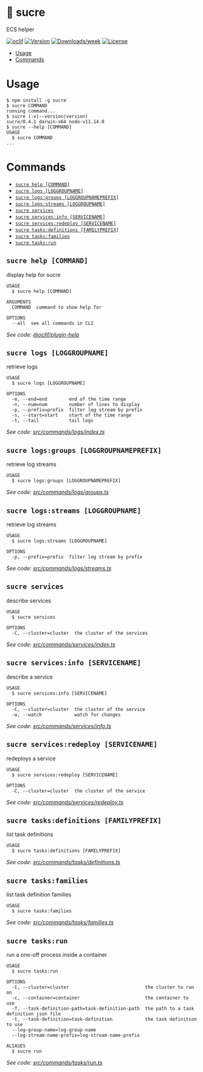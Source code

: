 🍬 sucre
========

ECS helper

[![oclif](https://img.shields.io/badge/cli-oclif-brightgreen.svg)](https://oclif.io)
[![Version](https://img.shields.io/npm/v/sucre.svg)](https://npmjs.org/package/sucre)
[![Downloads/week](https://img.shields.io/npm/dw/sucre.svg)](https://npmjs.org/package/sucre)
[![License](https://img.shields.io/npm/l/sucre.svg)](https://github.com/mateomurphy/sucre/blob/master/package.json)

<!-- toc -->
* [Usage](#usage)
* [Commands](#commands)
<!-- tocstop -->

# Usage

<!-- usage -->
```sh-session
$ npm install -g sucre
$ sucre COMMAND
running command...
$ sucre (-v|--version|version)
sucre/0.4.1 darwin-x64 node-v11.14.0
$ sucre --help [COMMAND]
USAGE
  $ sucre COMMAND
...
```
<!-- usagestop -->

# Commands

<!-- commands -->
* [`sucre help [COMMAND]`](#sucre-help-command)
* [`sucre logs [LOGGROUPNAME]`](#sucre-logs-loggroupname)
* [`sucre logs:groups [LOGGROUPNAMEPREFIX]`](#sucre-logsgroups-loggroupnameprefix)
* [`sucre logs:streams [LOGGROUPNAME]`](#sucre-logsstreams-loggroupname)
* [`sucre services`](#sucre-services)
* [`sucre services:info [SERVICENAME]`](#sucre-servicesinfo-servicename)
* [`sucre services:redeploy [SERVICENAME]`](#sucre-servicesredeploy-servicename)
* [`sucre tasks:definitions [FAMILYPREFIX]`](#sucre-tasksdefinitions-familyprefix)
* [`sucre tasks:families`](#sucre-tasksfamilies)
* [`sucre tasks:run`](#sucre-tasksrun)

## `sucre help [COMMAND]`

display help for sucre

```
USAGE
  $ sucre help [COMMAND]

ARGUMENTS
  COMMAND  command to show help for

OPTIONS
  --all  see all commands in CLI
```

_See code: [@oclif/plugin-help](https://github.com/oclif/plugin-help/blob/v2.1.6/src/commands/help.ts)_

## `sucre logs [LOGGROUPNAME]`

retrieve logs

```
USAGE
  $ sucre logs [LOGGROUPNAME]

OPTIONS
  -e, --end=end        end of the time range
  -n, --num=num        number of lines to display
  -p, --prefix=prefix  filter log stream by prefix
  -s, --start=start    start of the time range
  -t, --tail           tail logs
```

_See code: [src/commands/logs/index.ts](https://github.com/mateomurphy/sucre/blob/v0.4.1/src/commands/logs/index.ts)_

## `sucre logs:groups [LOGGROUPNAMEPREFIX]`

retrieve log streams

```
USAGE
  $ sucre logs:groups [LOGGROUPNAMEPREFIX]
```

_See code: [src/commands/logs/groups.ts](https://github.com/mateomurphy/sucre/blob/v0.4.1/src/commands/logs/groups.ts)_

## `sucre logs:streams [LOGGROUPNAME]`

retrieve log streams

```
USAGE
  $ sucre logs:streams [LOGGROUPNAME]

OPTIONS
  -p, --prefix=prefix  filter log stream by prefix
```

_See code: [src/commands/logs/streams.ts](https://github.com/mateomurphy/sucre/blob/v0.4.1/src/commands/logs/streams.ts)_

## `sucre services`

describe services

```
USAGE
  $ sucre services

OPTIONS
  -C, --cluster=cluster  the cluster of the services
```

_See code: [src/commands/services/index.ts](https://github.com/mateomurphy/sucre/blob/v0.4.1/src/commands/services/index.ts)_

## `sucre services:info [SERVICENAME]`

describe a service

```
USAGE
  $ sucre services:info [SERVICENAME]

OPTIONS
  -C, --cluster=cluster  the cluster of the service
  -w, --watch            watch for changes
```

_See code: [src/commands/services/info.ts](https://github.com/mateomurphy/sucre/blob/v0.4.1/src/commands/services/info.ts)_

## `sucre services:redeploy [SERVICENAME]`

redeploys a service

```
USAGE
  $ sucre services:redeploy [SERVICENAME]

OPTIONS
  -C, --cluster=cluster  the cluster of the service
```

_See code: [src/commands/services/redeploy.ts](https://github.com/mateomurphy/sucre/blob/v0.4.1/src/commands/services/redeploy.ts)_

## `sucre tasks:definitions [FAMILYPREFIX]`

list task definitions

```
USAGE
  $ sucre tasks:definitions [FAMILYPREFIX]
```

_See code: [src/commands/tasks/definitions.ts](https://github.com/mateomurphy/sucre/blob/v0.4.1/src/commands/tasks/definitions.ts)_

## `sucre tasks:families`

list task definition families

```
USAGE
  $ sucre tasks:families
```

_See code: [src/commands/tasks/families.ts](https://github.com/mateomurphy/sucre/blob/v0.4.1/src/commands/tasks/families.ts)_

## `sucre tasks:run`

run a one-off process inside a container

```
USAGE
  $ sucre tasks:run

OPTIONS
  -C, --cluster=cluster                            the cluster to run on
  -c, --container=container                        the container to use
  -f, --task-definition-path=task-definition-path  the path to a task definition json file
  -t, --task-definition=task-definition            the task definition to use
  --log-group-name=log-group-name
  --log-stream-name-prefix=log-stream-name-prefix

ALIASES
  $ sucre run
```

_See code: [src/commands/tasks/run.ts](https://github.com/mateomurphy/sucre/blob/v0.4.1/src/commands/tasks/run.ts)_
<!-- commandsstop -->
